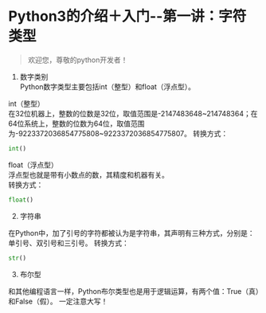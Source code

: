 # Python3的介绍＋入门--第一讲：字符类型

> 欢迎您，尊敬的python开发者！

1. 数字类别  
Python数字类型主要包括int（整型）和float（浮点型）。

int（整型）  
在32位机器上，整数的位数是32位，取值范围是\-2147483648\~214748364；在64位系统上，整数的位数为64位，取值范围为\-9223372036854775808\~9223372036854775807。
转换方式：  
```python
int()
```

float（浮点型）  
浮点型也就是带有小数点的数，其精度和机器有关。  
转换方式：  
```python
float()
```

2. 字符串

在Python中，加了引号的字符都被认为是字符串，其声明有三种方式，分别是：单引号、双引号和三引号。
转换方式：
```python
str()
```

3. 布尔型

和其他编程语言一样，Python布尔类型也是用于逻辑运算，有两个值：True（真）和False（假）。
一定注意大写！